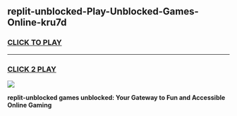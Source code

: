 
## replit-unblocked-Play-Unblocked-Games-Online-kru7d
<h3>
<a href="https://premium76.site?title=replit-unblocked&ref=25A">CLICK TO PLAY</a></h3>
<hr>

<h3>
<a href="https://premium76.site?title=replit-unblocked&ref=25A">CLICK 2 PLAY</a>
  
</h3>

<a href="https://premium76.site?title=replit-unblocked&ref=25A"><img src="https://clearcache.store/games.png"></a>


**replit-unblocked games unblocked: Your Gateway to Fun and Accessible Online Gaming**
